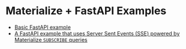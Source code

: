# Materialize + FastAPI Examples

- [Basic FastAPI example](https://github.com/chuck-alt-delete/fastapi_psycopg3_example)
- [A FastAPI example that uses Server Sent Events (SSE) powered by Materialize `SUBSCRIBE` queries](https://github.com/chuck-alt-delete/mz-auction-house)
